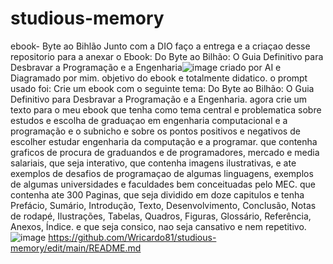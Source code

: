 # studious-memory
ebook- Byte ao Bihlão
Junto com a DIO faço a entrega e a criaçao desse repositorio para a anexar o Ebook: Do Byte ao Bilhão: O Guia Definitivo para Desbravar a Programação e a Engenharia![image](https://github.com/user-attachments/assets/82eb9467-8b4f-4708-820f-549a4a95a28a)
criado por AI e Diagramado por mim. objetivo do ebook e totalmente didatico.
o prompt usado foi: Crie um ebook com o seguinte tema: Do Byte ao Bilhão: O Guia Definitivo para Desbravar a Programação e a Engenharia. agora crie um texto para o meu ebook que tenha como tema central e problematica sobre estudos e escolha de graduaçao em engenharia computacional e a programação e o subnicho e sobre os pontos positivos e negativos de escolher estudar engenharia da computação e a programar. que contenha graficos de procura de graduandos e de programadores, mercado e media salariais, que seja interativo, que contenha imagens ilustrativas, e ate exemplos de desafios de programaçao de algumas linguagens, exemplos de algumas universidades e faculdades bem conceituadas pelo MEC.
que contenha ate 300 Paginas, que seja dividido em doze capitulos e tenha Prefácio, Sumário, Introdução, Texto, Desenvolvimento, Conclusão, Notas de rodapé, Ilustrações, Tabelas, Quadros, Figuras, Glossário, Referência, Anexos, Índice. e que seja consico, nao seja cansativo e nem repetitivo.
![image](https://github.com/user-attachments/assets/e5b862ef-8fd9-483e-b6c8-e1a4ca05fe94)
https://github.com/Wricardo81/studious-memory/edit/main/README.md
